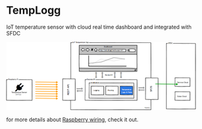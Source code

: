 # TempLogg
IoT temperature sensor with cloud real time dashboard and integrated with SFDC

![concept image](https://github.com/firo/TempLogg/blob/master/images/concept.png)

for more details about [Raspberry wiring](https://github.com/firo/TempLogg/blob/master/images/RBPi.JPG), check it out.
